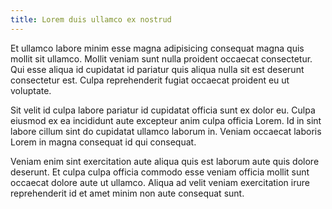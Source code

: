 ```yaml
---
title: Lorem duis ullamco ex nostrud
---
```


Et ullamco labore minim esse magna adipisicing consequat magna quis mollit sit ullamco. Mollit veniam sunt nulla proident occaecat consectetur. Qui esse aliqua id cupidatat id pariatur quis aliqua nulla sit est deserunt consectetur est. Culpa reprehenderit fugiat occaecat proident eu ut voluptate.

Sit velit id culpa labore pariatur id cupidatat officia sunt ex dolor eu. Culpa eiusmod ex ea incididunt aute excepteur anim culpa officia Lorem. Id in sint labore cillum sint do cupidatat ullamco laborum in. Veniam occaecat laboris Lorem in magna consequat id qui consequat.

Veniam enim sint exercitation aute aliqua quis est laborum aute quis dolore deserunt. Et culpa culpa officia commodo esse veniam officia mollit sunt occaecat dolore aute ut ullamco. Aliqua ad velit veniam exercitation irure reprehenderit id et amet minim non aute consequat sunt.